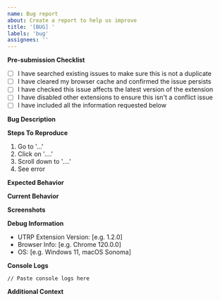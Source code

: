 ```yaml
---
name: Bug report
about: Create a report to help us improve
title: '[BUG] '
labels: 'bug'
assignees: ''
---
```


**Pre-submission Checklist**

<!-- Please check all applicable boxes before submitting your issue -->

-   [ ] I have searched existing issues to make sure this is not a duplicate
-   [ ] I have cleared my browser cache and confirmed the issue persists
-   [ ] I have checked this issue affects the latest version of the extension
-   [ ] I have disabled other extensions to ensure this isn't a conflict issue
-   [ ] I have included all the information requested below

**Bug Description**

<!-- A clear and concise description of what the bug is -->

**Steps To Reproduce**

1. Go to '...'
2. Click on '....'
3. Scroll down to '....'
4. See error

**Expected Behavior**

<!-- A clear and concise description of what you expected to happen -->

**Current Behavior**

<!-- A clear and concise description of what actually happened -->

**Screenshots**

<!-- If applicable, add screenshots to help explain your problem -->

**Debug Information**

-   UTRP Extension Version: [e.g. 1.2.0]
-   Browser Info: [e.g. Chrome 120.0.0]
-   OS: [e.g. Windows 11, macOS Sonoma]

**Console Logs**

<!-- Please check the browser console (F12) and paste any relevant error messages -->

```
// Paste console logs here
```

**Additional Context**

<!-- Add any other context about the problem here -->
